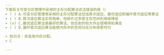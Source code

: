 ```yaml
---
下面有关可变分区管理中采用的主存分配算法说法错误的是（）
- ( ) A.可变分区管理常采用的主存分配算法包括首次适应、最优适应和循环首次适应等算法 
- ( ) B.首次适应算法实现简单，但碎片过多使主存空间利用率降低
- (x) C.最优适应算法是最好的算法，但后到的较大作业很难得到满足 
- ( ) D.循环首次适应算法能使内存中的空闲分区分布得更均匀

> 知识点：非连续内存分配。
> C

---
```

